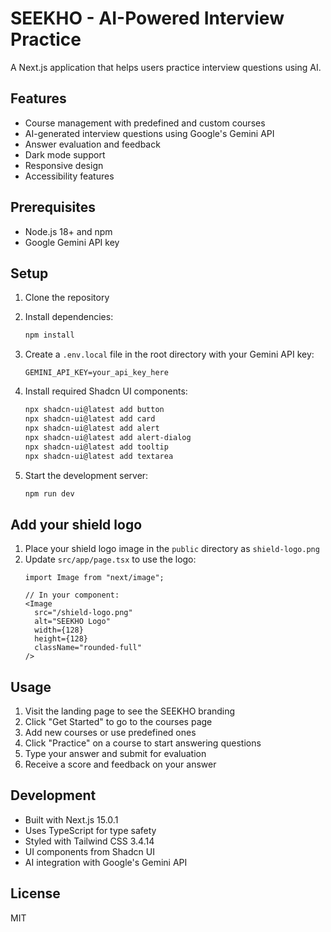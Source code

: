 # SEEKHO - AI-Powered Interview Practice

A Next.js application that helps users practice interview questions using AI.

## Features

- Course management with predefined and custom courses
- AI-generated interview questions using Google's Gemini API
- Answer evaluation and feedback
- Dark mode support
- Responsive design
- Accessibility features

## Prerequisites

- Node.js 18+ and npm
- Google Gemini API key

## Setup

1. Clone the repository
2. Install dependencies:
   ```bash
   npm install
   ```

3. Create a `.env.local` file in the root directory with your Gemini API key:
   ```
   GEMINI_API_KEY=your_api_key_here
   ```

4. Install required Shadcn UI components:
   ```bash
   npx shadcn-ui@latest add button
   npx shadcn-ui@latest add card
   npx shadcn-ui@latest add alert
   npx shadcn-ui@latest add alert-dialog
   npx shadcn-ui@latest add tooltip
   npx shadcn-ui@latest add textarea
   ```

5. Start the development server:
   ```bash
   npm run dev
   ```

## Add your shield logo

1. Place your shield logo image in the `public` directory as `shield-logo.png`
2. Update `src/app/page.tsx` to use the logo:
   ```tsx
   import Image from "next/image";
   
   // In your component:
   <Image
     src="/shield-logo.png"
     alt="SEEKHO Logo"
     width={128}
     height={128}
     className="rounded-full"
   />
   ```

## Usage

1. Visit the landing page to see the SEEKHO branding
2. Click "Get Started" to go to the courses page
3. Add new courses or use predefined ones
4. Click "Practice" on a course to start answering questions
5. Type your answer and submit for evaluation
6. Receive a score and feedback on your answer

## Development

- Built with Next.js 15.0.1
- Uses TypeScript for type safety
- Styled with Tailwind CSS 3.4.14
- UI components from Shadcn UI
- AI integration with Google's Gemini API

## License

MIT

